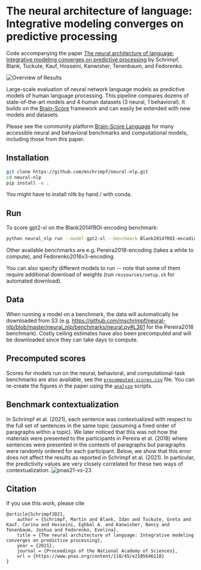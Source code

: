 
# The neural architecture of language: Integrative modeling converges on predictive processing 

Code accompanying the paper 
[The neural architecture of language: Integrative modeling converges on predictive processing](https://www.pnas.org/content/118/45/e2105646118) by Schrimpf, Blank, Tuckute, Kauf, Hosseini, Kanwisher, Tenenbaum, and Fedorenko.

![Overview of Results](ressources/results-overview.png)

Large-scale evaluation of neural network language models 
as predictive models of human language processing.
This pipeline compares dozens of state-of-the-art models and 4 human datasets (3 neural, 1 behavioral).
It builds on the [Brain-Score](https://www.Brain-Score.org) framework and can easily be extended with new models and datasets.

Please see the community platform [Brain-Score Language](https://github.com/brain-score/language) for many accessible neural and behavioral benchmarks and computational models, including those from this paper.

## Installation
```bash
git clone https://github.com/mschrimpf/neural-nlp.git
cd neural-nlp
pip install -e .
```
You might have to install nltk by hand / with conda.

## Run
To score gpt2-xl on the Blank2014fROI-encoding benchmark:

```bash
python neural_nlp run --model gpt2-xl --benchmark Blank2014fROI-encoding --log_level DEBUG
```

Other available benchmarks are e.g. Pereira2018-encoding (takes a while to compute), and Fedorenko2016v3-encoding.

You can also specify different models to run -- 
note that some of them require additional download of weights (run `ressources/setup.sh` for automated download).

## Data
When running a model on a benchmark, the data will automatically be downloaded from S3 (e.g. https://github.com/mschrimpf/neural-nlp/blob/master/neural_nlp/benchmarks/neural.py#L361 for the Pereira2018 benchmark). 
Costly ceiling estimates have also been precomputed and will be downloaded since they can take days to compute.

## Precomputed scores
Scores for models run on the neural, behavioral, and computational-task benchmarks are also available, see the [`precomputed-scores.csv`](precomputed-scores.csv) file.
You can re-create the figures in the paper using the [`analyze`](neural_nlp/analyze/__main__.py) scripts.

## Benchmark contextualization
In Schrimpf et al. (2021), each sentence was contextualized with respect to the full set of sentences in the same topic (assuming a fixed order of paragraphs within a topic). We later noticed that this was not how the materials were presented to the participants in Pereira et al. (2018) where sentences were presented in the contexts of paragraphs but paragraphs were randomly ordered for each participant. Below, we show that this error does not affect the results as reported in Schrimpf et al. (2021). In particular, the predictivity values are very closely correlated for these two ways of contextualization.
![pnas21-vs-23](https://github.com/mschrimpf/neural-nlp/assets/5308236/4dad8a2d-aa58-4604-acca-b3efeb71f05e)

## Citation
If you use this work, please cite
```
@article{Schrimpf2021,
	author = {Schrimpf, Martin and Blank, Idan and Tuckute, Greta and Kauf, Carina and Hosseini, Eghbal A. and Kanwisher, Nancy and Tenenbaum, Joshua and Fedorenko, Evelina},
	title = {The neural architecture of language: Integrative modeling converges on predictive processing},
	year = {2021},
	journal = {Proceedings of the National Academy of Sciences},
	url = {https://www.pnas.org/content/118/45/e2105646118}
}

```
